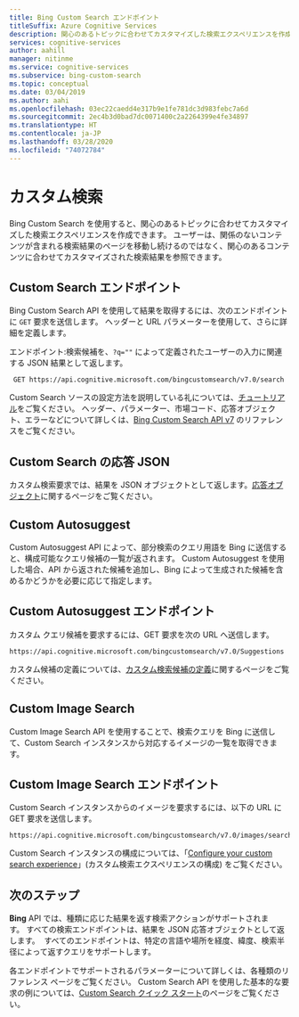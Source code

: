 ```yaml
---
title: Bing Custom Search エンドポイント
titleSuffix: Azure Cognitive Services
description: 関心のあるトピックに合わせてカスタマイズした検索エクスペリエンスを作成します。 ユーザーには、関心のあるコンテンツに合わせた検索結果が表示されます。
services: cognitive-services
author: aahill
manager: nitinme
ms.service: cognitive-services
ms.subservice: bing-custom-search
ms.topic: conceptual
ms.date: 03/04/2019
ms.author: aahi
ms.openlocfilehash: 03ec22caedd4e317b9e1fe781dc3d983febc7a6d
ms.sourcegitcommit: 2ec4b3d0bad7dc0071400c2a2264399e4fe34897
ms.translationtype: HT
ms.contentlocale: ja-JP
ms.lasthandoff: 03/28/2020
ms.locfileid: "74072784"
---
```

# <a name="custom-search"></a>カスタム検索
Bing Custom Search を使用すると、関心のあるトピックに合わせてカスタマイズした検索エクスペリエンスを作成できます。 ユーザーは、関係のないコンテンツが含まれる検索結果のページを移動し続けるのではなく、関心のあるコンテンツに合わせてカスタマイズされた検索結果を参照できます。

## <a name="custom-search-endpoint"></a>Custom Search エンドポイント
Bing Custom Search API を使用して結果を取得するには、次のエンドポイントに `GET` 要求を送信します。 ヘッダーと URL パラメーターを使用して、さらに詳細を定義します。

エンドポイント:検索候補を、`?q=""` によって定義されたユーザーの入力に関連する JSON 結果として返します。
```  
 GET https://api.cognitive.microsoft.com/bingcustomsearch/v7.0/search  
```

Custom Search ソースの設定方法を説明している礼については、[チュートリアル](https://docs.microsoft.com/azure/cognitive-services/bing-custom-search/tutorials/custom-search-web-page)をご覧ください。 ヘッダー、パラメーター、市場コード、応答オブジェクト、エラーなどについて詳しくは、[Bing Custom Search API v7](https://docs.microsoft.com/rest/api/cognitiveservices-bingsearch/bing-custom-search-api-v7-reference) のリファレンスをご覧ください。

## <a name="custom-search-response-json"></a>Custom Search の応答 JSON
カスタム検索要求では、結果を JSON オブジェクトとして返します。[応答オブジェクト](https://docs.microsoft.com/rest/api/cognitiveservices-bingsearch/bing-custom-search-api-v7-reference#response-objects)に関するページをご覧ください。 

## <a name="custom-autosuggest"></a>Custom Autosuggest
Custom Autosuggest API によって、部分検索のクエリ用語を Bing に送信すると、構成可能なクエリ候補の一覧が返されます。 Custom Autosuggest を使用した場合、API から返された候補を追加し、Bing によって生成された候補を含めるかどうかを必要に応じて指定します。

## <a name="custom-autosuggest-endpoint"></a>Custom Autosuggest エンドポイント
カスタム クエリ候補を要求するには、GET 要求を次の URL へ送信します。

```
https://api.cognitive.microsoft.com/bingcustomsearch/v7.0/Suggestions
```  

カスタム候補の定義については、[カスタム検索候補の定義](define-custom-suggestions.md)に関するページをご覧ください。

## <a name="custom-image-search"></a>Custom Image Search
Custom Image Search API を使用することで、検索クエリを Bing に送信して、Custom Search インスタンスから対応するイメージの一覧を取得できます。

## <a name="custom-image-search-endpoint"></a>Custom Image Search エンドポイント
Custom Search インスタンスからのイメージを要求するには、以下の URL に GET 要求を送信します。

```
https://api.cognitive.microsoft.com/bingcustomsearch/v7.0/images/search
```

Custom Search インスタンスの構成については、「[Configure your custom search experience](https://docs.microsoft.com/azure/cognitive-services/bing-custom-search/define-your-custom-view)」(カスタム検索エクスペリエンスの構成) をご覧ください。

## <a name="next-steps"></a>次のステップ
**Bing** API では、種類に応じた結果を返す検索アクションがサポートされます。 すべての検索エンドポイントは、結果を JSON 応答オブジェクトとして返します。  すべてのエンドポイントは、特定の言語や場所を経度、緯度、検索半径によって返すクエリをサポートします。

各エンドポイントでサポートされるパラメーターについて詳しくは、各種類のリファレンス ページをご覧ください。
Custom Search API を使用した基本的な要求の例については、[Custom Search クイック スタート](https://docs.microsoft.com/azure/cognitive-services/bing-custom-search/)のページをご覧ください。
